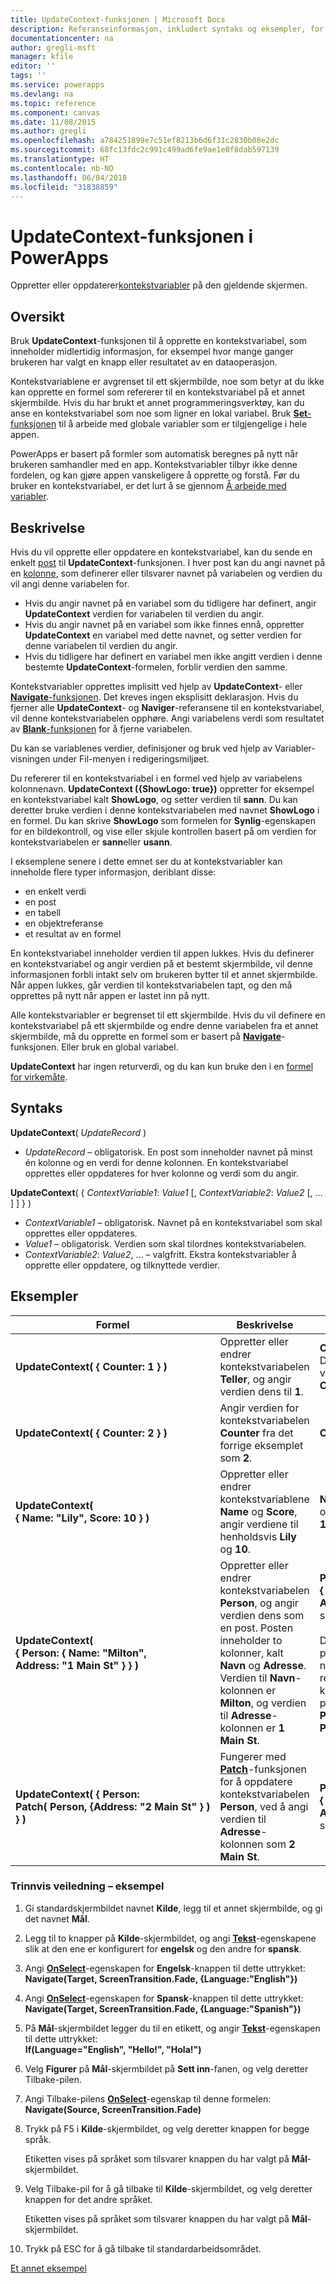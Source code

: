 ```yaml
---
title: UpdateContext-funksjonen | Microsoft Docs
description: Referanseinformasjon, inkludert syntaks og eksempler, for UpdateContext-funksjonen i PowerApps
documentationcenter: na
author: gregli-msft
manager: kfile
editor: ''
tags: ''
ms.service: powerapps
ms.devlang: na
ms.topic: reference
ms.component: canvas
ms.date: 11/08/2015
ms.author: gregli
ms.openlocfilehash: a784251899e7c51ef8213b6d6f31c2830b08e2dc
ms.sourcegitcommit: 68fc13fdc2c991c499ad6fe9ae1e0f8dab597139
ms.translationtype: HT
ms.contentlocale: nb-NO
ms.lasthandoff: 06/04/2018
ms.locfileid: "31838859"
---
```

# <a name="updatecontext-function-in-powerapps"></a>UpdateContext-funksjonen i PowerApps
Oppretter eller oppdaterer[kontekstvariabler](../working-with-variables.md#create-a-context-variable) på den gjeldende skjermen.

## <a name="overview"></a>Oversikt
Bruk **UpdateContext**-funksjonen til å opprette en kontekstvariabel, som inneholder midlertidig informasjon, for eksempel hvor mange ganger brukeren har valgt en knapp eller resultatet av en dataoperasjon.

Kontekstvariablene er avgrenset til ett skjermbilde, noe som betyr at du ikke kan opprette en formel som refererer til en kontekstvariabel på et annet skjermbilde. Hvis du har brukt et annet programmeringsverktøy, kan du anse en kontekstvariabel som noe som ligner en lokal variabel.  Bruk [ **Set**-funksjonen](function-set.md) til å arbeide med globale variabler som er tilgjengelige i hele appen.  

PowerApps er basert på formler som automatisk beregnes på nytt når brukeren samhandler med en app.  Kontekstvariabler tilbyr ikke denne fordelen, og kan gjøre appen vanskeligere å opprette og forstå.  Før du bruker en kontekstvariabel, er det lurt å se gjennom [Å arbeide med variabler](../working-with-variables.md).

## <a name="description"></a>Beskrivelse
Hvis du vil opprette eller oppdatere en kontekstvariabel, kan du sende en enkelt [post](../working-with-tables.md#records) til **UpdateContext**-funksjonen. I hver post kan du angi navnet på en [kolonne](../working-with-tables.md#columns), som definerer eller tilsvarer navnet på variabelen og verdien du vil angi denne variabelen for.

* Hvis du angir navnet på en variabel som du tidligere har definert, angir **UpdateContext** verdien for variabelen til verdien du angir.
* Hvis du angir navnet på en variabel som ikke finnes ennå, oppretter **UpdateContext** en variabel med dette navnet, og setter verdien for denne variabelen til verdien du angir.
* Hvis du tidligere har definert en variabel men ikke angitt verdien i denne bestemte **UpdateContext**-formelen, forblir verdien den samme.

Kontekstvariabler opprettes implisitt ved hjelp av **UpdateContext**- eller [ **Navigate**-funksjonen](function-navigate.md).  Det kreves ingen eksplisitt deklarasjon.  Hvis du fjerner alle **UpdateContext**- og **Naviger**-referansene til en kontekstvariabel, vil denne kontekstvariabelen opphøre.  Angi variabelens verdi som resultatet av [**Blank**-funksjonen](function-isblank-isempty.md) for å fjerne variabelen.

Du kan se variablenes verdier, definisjoner og bruk ved hjelp av Variabler-visningen under Fil-menyen i redigeringsmiljøet.

Du refererer til en kontekstvariabel i en formel ved hjelp av variabelens kolonnenavn. **UpdateContext ({ShowLogo: true})** oppretter for eksempel en kontekstvariabel kalt **ShowLogo**, og setter verdien til **sann**. Du kan deretter bruke verdien i denne kontekstvariabelen med navnet **ShowLogo** i en formel.  Du kan skrive **ShowLogo** som formelen for **Synlig**-egenskapen for en bildekontroll, og vise eller skjule kontrollen basert på om verdien for kontekstvariabelen er **sann**eller **usann**.

I eksemplene senere i dette emnet ser du at kontekstvariabler kan inneholde flere typer informasjon, deriblant disse:

* en enkelt verdi
* en post
* en tabell
* en objektreferanse
* et resultat av en formel

En kontekstvariabel inneholder verdien til appen lukkes.  Hvis du definerer en kontekstvariabel og angir verdien på et bestemt skjermbilde, vil denne informasjonen forbli intakt selv om brukeren bytter til et annet skjermbilde.  Når appen lukkes, går verdien til kontekstvariabelen tapt, og den må opprettes på nytt når appen er lastet inn på nytt.  

Alle kontekstvariabler er begrenset til ett skjermbilde. Hvis du vil definere en kontekstvariabel på ett skjermbilde og endre denne variabelen fra et annet skjermbilde, må du opprette en formel som er basert på **[Navigate](function-navigate.md)**-funksjonen.  Eller bruk en global variabel.

**UpdateContext** har ingen returverdi, og du kan kun bruke den i en [formel for virkemåte](../working-with-formulas-in-depth.md).

## <a name="syntax"></a>Syntaks
**UpdateContext**( *UpdateRecord* )

* *UpdateRecord* – obligatorisk. En post som inneholder navnet på minst én kolonne og en verdi for denne kolonnen. En kontekstvariabel opprettes eller oppdateres for hver kolonne og verdi som du angir.

**UpdateContext**( { *ContextVariable1*: *Value1* [, *ContextVariable2*: *Value2* [, ... ] ] } )

* *ContextVariable1* – obligatorisk.  Navnet på en kontekstvariabel som skal opprettes eller oppdateres.
* *Value1* – obligatorisk.  Verdien som skal tilordnes kontekstvariabelen.
* *ContextVariable2*: *Value2*, ... – valgfritt. Ekstra kontekstvariabler å opprette eller oppdatere, og tilknyttede verdier.

## <a name="examples"></a>Eksempler
| Formel | Beskrivelse | Resultat |
| --- | --- | --- |
| **UpdateContext( {&nbsp;Counter:&nbsp;1&nbsp;} )** |Oppretter eller endrer kontekstvariabelen **Teller**, og angir verdien dens til **1**. |**Counter** har verdien **1**. Du kan referere til denne variabelen med navnet **Counter** i en formel. |
| **UpdateContext( {&nbsp;Counter:&nbsp;2&nbsp;} )** |Angir verdien for kontekstvariabelen **Counter** fra det forrige eksemplet som **2**. |**Counter** har verdien **2**. |
| **UpdateContext( {&nbsp;Name:&nbsp;"Lily",&nbsp;Score:&nbsp;10&nbsp;} )** |Oppretter eller endrer kontekstvariablene **Name** og **Score**, angir verdiene til henholdsvis **Lily** og **10**. |**Name** har verdien **Lily**, og **Score** har verdien **10**. |
| **UpdateContext( {&nbsp;Person:&nbsp;{&nbsp;Name:&nbsp;"Milton", Address:&nbsp;"1&nbsp;Main&nbsp;St"&nbsp;}&nbsp;} )** |Oppretter eller endrer kontekstvariabelen **Person**, og angir verdien dens som en post. Posten inneholder to kolonner, kalt **Navn** og **Adresse**. Verdien til **Navn**-kolonnen er **Milton**, og verdien til **Adresse**-kolonnen er **1 Main St**. |**Person** har posten **{&nbsp;Name:&nbsp;"Milton", Address:&nbsp;"1&nbsp;Main&nbsp;St"&nbsp;}&nbsp;}** som verdi.<br><br>Du kan referere til denne posten som helhet med navnet **Person** eller referer til en individuell kolonne for denne posten med **Person.Name** eller **Person.Address**. |
| **UpdateContext( {&nbsp;Person: Patch(&nbsp;Person,&nbsp;{Address:&nbsp;"2&nbsp;Main&nbsp;St"&nbsp;}&nbsp;) }&nbsp;)** |Fungerer med **[Patch](function-patch.md)**-funksjonen for å oppdatere kontekstvariabelen **Person**, ved å angi verdien til **Adresse**-kolonnen som **2 Main St**. |**Person** har nå posten **{&nbsp;Name:&nbsp;"Milton", Address:&nbsp;"2&nbsp;Main&nbsp;St"&nbsp;}&nbsp;}** som verdi. |

### <a name="step-by-step-example"></a>Trinnvis veiledning – eksempel
1. Gi standardskjermbildet navnet **Kilde**, legg til et annet skjermbilde, og gi det navnet **Mål**.
2. Legg til to knapper på **Kilde**-skjermbildet, og angi  **[Tekst](../controls/properties-core.md)**-egenskapene slik at den ene er konfigurert for **engelsk** og den andre for **spansk**.
3. Angi **[OnSelect](../controls/properties-core.md)**-egenskapen for **Engelsk**-knappen til dette uttrykket:<br>**Navigate(Target, ScreenTransition.Fade, {Language:"English"})**
4. Angi **[OnSelect](../controls/properties-core.md)**-egenskapen for **Spansk**-knappen til dette uttrykket:<br>**Navigate(Target, ScreenTransition.Fade, {Language:"Spanish"})**
5. På **Mål**-skjermbildet legger du til en etikett, og angir **[Tekst](../controls/properties-core.md)**-egenskapen til dette uttrykket:<br>**If(Language="English", "Hello!", "Hola!")**
6. Velg **Figurer** på **Mål**-skjermbildet på **Sett inn**-fanen, og velg deretter Tilbake-pilen.
7. Angi Tilbake-pilens **[OnSelect](../controls/properties-core.md)**-egenskap til denne formelen:<br>**Navigate(Source, ScreenTransition.Fade)**
8. Trykk på F5 i **Kilde**-skjermbildet, og velg deretter knappen for begge språk.
   
    Etiketten vises på språket som tilsvarer knappen du har valgt på **Mål**-skjermbildet.
9. Velg Tilbake-pil for å gå tilbake til **Kilde**-skjermbildet, og velg deretter knappen for det andre språket.
   
    Etiketten vises på språket som tilsvarer knappen du har valgt på **Mål**-skjermbildet.
10. Trykk på ESC for å gå tilbake til standardarbeidsområdet.

[Et annet eksempel](../add-screen-context-variables.md)

